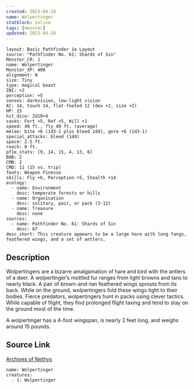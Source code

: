 ```yaml
---
created: 2023-04-28
name: Wolpertinger
statblock: inline
tags: [monster]
updated: 2023-04-28
---
```

```statblock
layout: Basic Pathfinder 1e Layout
source: "Pathfinder No. 61: Shards of Sin"
Monster_CR: 1
name: Wolpertinger
Monster_XP: 400
alignment: N
size: Tiny
type: magical beast
INI: +2
perception: +5
senses: darkvision, low-light vision
AC: 14, touch 14, flat-footed 12 (dex +2, size +2)
HP: 15
hit_dice: 2d10+4
saves: Fort +5, Ref +5, Will +1
speed: 40 ft., fly 40 ft. (average)
melee: bite +6 (1d3-1 plus bleed 1d4), gore +6 (1d3-1)
special_attacks: bleed (1d4)
space: 2.5 ft.
reach: 0 ft.
pf1e_stats: [9, 14, 15, 4, 13, 6]
BAB: 2
CMB: 2
CMD: 11 (15 vs. trip)
feats: Weapon Finesse
skills: Fly +6, Perception +5, Stealth +14
ecology:
  - name: Environment
    desc: temperate forests or hills
  - name: Organisation
    desc: solitary, pair, or pack (3-12)
  - name: Treasure
    desc: none
sources:
  - name: Pathfinder No. 61: Shards of Sin
    desc: 87
desc_short: This creature appears to be a large hare with long fangs, feathered wings, and a set of antlers.
```
## Description
Wolpertingers are a bizarre amalgamation of hare and bird with the antlers of a deer. A wolpertinger’s mottled fur ranges from light browns and tans to nearly black. A pair of brown-and-tan feathered wings sprouts from its back. While on the ground, wolpertingers fold these wings tight to their bodies. Fierce predators, wolpertingers hunt in packs using clever tactics. While capable of flight, they find prolonged flight taxing and tend to stay on the ground most of the time.

A wolpertinger has a 4-foot wingspan, is nearly 2 feet long, and weighs around 15 pounds.
## Source Link
[Archives of Nethys](https://aonprd.com/MonsterDisplay.aspx?ItemName=Wolpertinger)
```encounter-table
name: Wolpertinger
creatures:
  - 1: Wolpertinger
```
